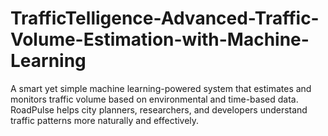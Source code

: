 # TrafficTelligence-Advanced-Traffic-Volume-Estimation-with-Machine-Learning
A smart yet simple machine learning-powered system that estimates and monitors traffic volume based on environmental and time-based data. RoadPulse helps city planners, researchers, and developers understand traffic patterns more naturally and effectively.
